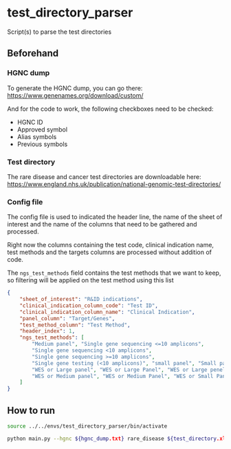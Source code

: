 # test_directory_parser
Script(s) to parse the test directories

## Beforehand

### HGNC dump

To generate the HGNC dump, you can go there: https://www.genenames.org/download/custom/

And for the code to work, the following checkboxes need to be checked:

- HGNC ID
- Approved symbol
- Alias symbols
- Previous symbols

### Test directory

The rare disease and cancer test directories are downloadable here: https://www.england.nhs.uk/publication/national-genomic-test-directories/

### Config file

The config file is used to indicated the header line, the name of the sheet of interest and the name of the columns that need to be gathered and processed.

Right now the columns containing the test code, clinical indication name, test methods and the targets columns are processed without addition of code.

The `ngs_test_methods` field contains the test methods that we want to keep, so filtering will be applied on the test method using this list

```json
{
    "sheet_of_interest": "R&ID indications",
    "clinical_indication_column_code": "Test ID",
    "clinical_indication_column_name": "Clinical Indication",
    "panel_column": "Target/Genes",
    "test_method_column": "Test Method",
    "header_index": 1,
    "ngs_test_methods": [
        "Medium panel", "Single gene sequencing <=10 amplicons",
        "Single gene sequencing <10 amplicons",
        "Single gene sequencing >=10 amplicons",
        "Single gene testing (<10 amplicons)", "small panel", "Small panel",
        "WES or Large panel", "WES or Large Panel", "WES or Large penel",
        "WES or Medium panel", "WES or Medium Panel", "WES or Small Panel", "WGS"
    ]
}
```

## How to run

```bash
source ../../envs/test_directory_parser/bin/activate

python main.py --hgnc ${hgnc_dump.txt} rare_disease ${test_directory.xlsx} configs/220421_RD.json
```
